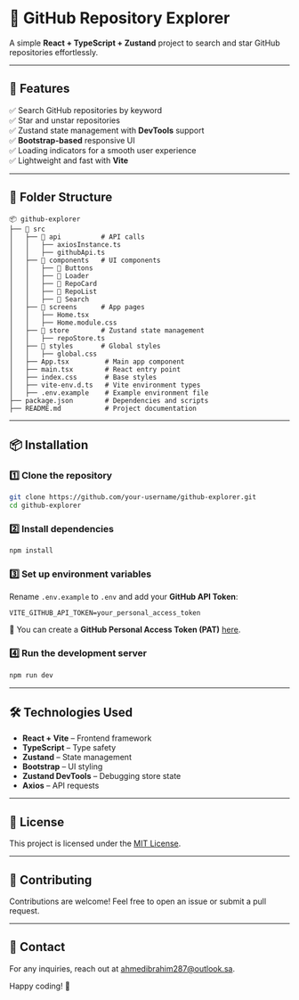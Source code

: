 # 🚀 GitHub Repository Explorer
A simple **React + TypeScript + Zustand** project to search and star GitHub repositories effortlessly.

---

## 📌 Features
✅ Search GitHub repositories by keyword  
✅ Star and unstar repositories  
✅ Zustand state management with **DevTools** support  
✅ **Bootstrap-based** responsive UI  
✅ Loading indicators for a smooth user experience  
✅ Lightweight and fast with **Vite**  

---

## 📂 Folder Structure
```
📦 github-explorer
├── 📂 src
│   ├── 📂 api          # API calls
│   │   ├── axiosInstance.ts
│   │   ├── githubApi.ts
│   ├── 📂 components   # UI components
│   │   ├── 📂 Buttons
│   │   ├── 📂 Loader
│   │   ├── 📂 RepoCard
│   │   ├── 📂 RepoList
│   │   ├── 📂 Search
│   ├── 📂 screens      # App pages
│   │   ├── Home.tsx
│   │   ├── Home.module.css
│   ├── 📂 store        # Zustand state management
│   │   ├── repoStore.ts
│   ├── 📂 styles       # Global styles
│   │   ├── global.css
│   ├── App.tsx         # Main app component
│   ├── main.tsx        # React entry point
│   ├── index.css       # Base styles
│   ├── vite-env.d.ts   # Vite environment types
│   ├── .env.example    # Example environment file
├── package.json        # Dependencies and scripts
├── README.md           # Project documentation
```

---

## 📦 Installation

### 1️⃣ Clone the repository
```sh
git clone https://github.com/your-username/github-explorer.git
cd github-explorer
```

### 2️⃣ Install dependencies
```sh
npm install
```

### 3️⃣ Set up environment variables
Rename `.env.example` to `.env` and add your **GitHub API Token**:

```
VITE_GITHUB_API_TOKEN=your_personal_access_token
```
🔗 You can create a **GitHub Personal Access Token (PAT)** [here](https://github.com/settings/tokens).

### 4️⃣ Run the development server
```sh
npm run dev
```

---

## 🛠 Technologies Used
- **React + Vite** – Frontend framework
- **TypeScript** – Type safety
- **Zustand** – State management
- **Bootstrap** – UI styling
- **Zustand DevTools** – Debugging store state
- **Axios** – API requests

---

## 📜 License
This project is licensed under the [MIT License](LICENSE).

---

## 🤝 Contributing
Contributions are welcome! Feel free to open an issue or submit a pull request.

---

## 📧 Contact
For any inquiries, reach out at [ahmedibrahim287@outlook.sa](mailto:ahmedibrahim287@outlook.sa).

Happy coding! 🎉

